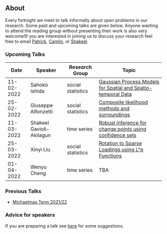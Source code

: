 ## About

Every fortnight we meet to talk informally about open problems in our research. Some past and upcoming talks are given below. Anyone wanting to attend the reading group without presenting their work is also very welcome!If you are interested in joining us to discuss your research feel free to email [Patrick](mailto:p.Aschermayr@lse.ac.uk), [Camilo](mailto:c.a.cardenas-hurtado@lse.ac.uk), or [Shakeel](mailto:s.a.gavioli-akilagun@lse.ac.uk).

### Upcoming Talks

| Date | Speaker | Research Group | Topic |
|---|---|---|---|
| 11-02-2022 | Sahoko Ishida | social statistics | [Gaussian Process Models for Spatial and Spatio-temporal Data](talks/11-02-2022-Sahoko-Ishida.html) |
| 25-02-2022 | Giuseppe Alfonzetti | social statistics | [Composite likelihood methods and surroundings](talks/25-02-2022-Giuseppe-Alfonzetti.html) |
| 11-03-2022 | Shakeel Gavioli-Akilagun | time series | [Robust inference for change points using confidence sets](talks/11-03-2022-Shakeel-Gavioli-Akilagun.html) |
| 25-03-2022 | Xinyi Liu | social statistics | [Rotation to Sparse Loadings using L^p Functions ](talks/25-03-2022-Xinyi-Liu.html) | 
| 01-04-2022 | Wenyu Cheng | time series | TBA | 


### Previous Talks

* [Michaelmas Term 2021/22](past_terms/MT-2021.html)

### Advice for speakers

If you are preparing a talk see [here](advice-for-talks.html) for some suggestions.
